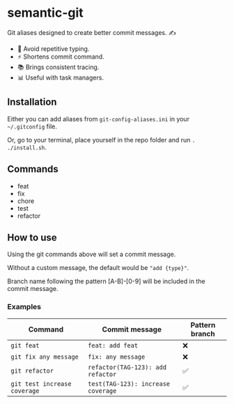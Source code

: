 
# semantic-git
Git aliases designed to create better commit messages. ✍️

- 🔁 Avoid repetitive typing.
- ⚡ Shortens commit command.
- 📚 Brings consistent tracing.
- 📊 Useful with task managers. 

## Installation
Either you can add aliases from `git-config-aliases.ini` in your `~/.gitconfig` file.

Or, go to your terminal, place yourself in the repo folder and run `. ./install.sh`.

## Commands
- feat
- fix
- chore
- test
- refactor

## How to use

Using the git commands above will set a commit message.

Without a custom message, the default would be `"add {type}"`.

Branch name following the pattern [A-B]-[0-9] will be included in the commit message.

### Examples
| Command  | Commit message |  Pattern branch  |
| ------------- | ------------- | ------------- |
| `git feat`  | `feat: add feat`  | ❌ |
| `git fix any message`  | `fix: any message`  | ❌ |
| `git refactor`  | `refactor(TAG-123): add refactor`  | ✅ |
| `git test increase coverage`  | `test(TAG-123): increase coverage`  | ✅ |
